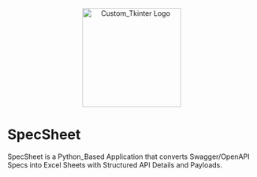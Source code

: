 <div align="center">
   <img src="https://github.com/user-attachments/assets/3f11292f-3f6a-4e25-9de9-3bafa4150daa" alt="Custom_Tkinter Logo" width="200" height="200">
</div>

# SpecSheet
SpecSheet is a Python_Based Application that converts Swagger/OpenAPI Specs into Excel Sheets with Structured API Details and Payloads.
